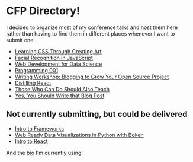 # CFP Directory!

I decided to organize most of my conference talks and host them here rather than having to find them in different places whenever I want to submit one!

* [Learning CSS Through Creating Art](./css-art.md)
* [Facial Recognition in JavaScript](./facial-recognition.md)
* [Web Development for Data Science](./web-dev-for-datasci.md)
* [Programming 001](./programming-001.md)
* [Writing Workshop: Blogging to Grow Your Open Source Project](https://github.com/aspittel/cfps/blob/master/writing-workshop-OSS.md)
* [Distilling React](./distilling-react.md)
* [Those Who Can Do Should Also Teach](https://github.com/aspittel/cfps/blob/master/those-who-can-do-should-also-teach.md)
* [Yes, You Should Write that Blog Post](https://github.com/aspittel/cfps/blob/master/yes-you-should-write-that-blog-post.md)

## Not currently submitting, but could be delivered
* [Intro to Frameworks](./intro-frameworks.md)
* [Web Ready Data Visualizations in Python with Bokeh](https://github.com/aspittel/ga-bokeh-lecture)
* [Intro to React](https://github.com/aspittel/ga-react-tutorial)

And the [bio](./bio.md) I'm currently using!

